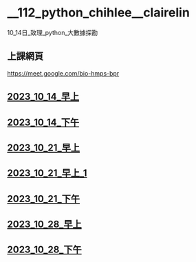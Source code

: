 # __112_python_chihlee__clairelin
10_14日_致理_python_大數據探勘

## 上課網頁
https://meet.google.com/bio-hmps-bpr

## [2023_10_14_早上](https://www.youtube.com/watch?v=YWTf5MMuTlY)
## [2023_10_14_下午](https://www.youtube.com/watch?v=ywgZoFSFy6o)
## [2023_10_21_早上](https://www.youtube.com/watch?v=mTQnQarFk0c)
## [2023_10_21_早上_1](https://www.youtube.com/watch?v=_D8jTDrcVkk)
## [2023_10_21_下午](https://www.youtube.com/watch?v=xilBp4OW_S4)
## [2023_10_28_早上](https://www.youtube.com/watch?v=OmaI3Lk14xs)
## [2023_10_28_下午](https://www.youtube.com/watch?v=bPO4ogiVKmE)
